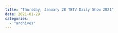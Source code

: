 ```yaml
---
title: "Thursday, January 28 TBTV Daily Show 2021"
date: 2021-01-29
categories: 
  - "archives"
---
```



